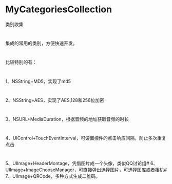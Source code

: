 # MyCategoriesCollection
类别收集
#
集成的常用的类别，方便快速开发。
#
比较特别的有：
#
1、NSString+MD5，实现了md5
#
2、NSString+AES，实现了AES,128和256位加密
#
3、NSURL+MediaDuration，根据音频的地址获取音频的时长
#
4、UIControl+TouchEventInterval，可设置控件的点击响应间隔，防止多次重复点击
#
5、UIImage+HeaderMontage，凭借图片成一个头像，类似QQ讨论组#
6、UIImage+ImageChooseManager，可直接弹出选择图片，可选择图库或者相机#
7、UIImage+QRCode，多种方式生成二维码。
